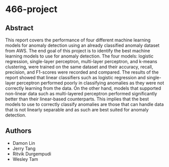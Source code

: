 # 466-project

## Abstract

This report covers the performance of four different machine learning models for anomaly detection using an already classified anomaly dataset from AWS. The end goal of this project is to identify the best machine learning models to use for anomaly detection. The four models: logistic regression, single-layer perceptron, multi-layer perceptron, and k-means clustering, were trained on the same dataset and their accuracy, recall, precision, and F1-scores were recorded and compared. The results of the report showed that linear classifiers such as logistic regression and single-layer perceptron performed poorly in classifying anomalies as they were not correctly learning from the data. On the other hand, models that supported non-linear data such as multi-layered perceptron performed significantly better than their linear-based counterparts. This implies that the best models to use to correctly classify anomalies are those that can handle data that is not linearly separable and as such are best suited for anomaly detection.

## Authors

- Damon Lin
- Jerry Tang
- Ritvik Durgempudi
- Wesley Tam
